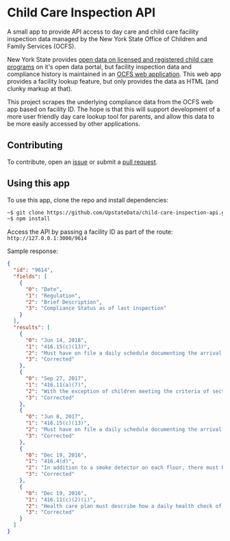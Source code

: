 # Child Care Inspection API

A small app to provide API access to day care and child care facility inspection data managed by the New York State Office of Children and Family Services (OCFS).

New York State provides [open data on licensed and registered child care programs](https://data.ny.gov/Human-Services/Child-Care-Regulated-Programs-API/fymg-3wv3) on it's open data portal, but facility inspection data and compliance history is maintained in an [OCFS web application](https://apps.netforge.ny.gov/dcfs/). This web app provides a facility lookup feature, but only provides the data as HTML (and clunky markup at that).

This project scrapes the underlying compliance data from the OCFS web app based on facility ID. The hope is that this will support development of a more user friendly day care lookup tool for parents, and allow this data to be more easily accessed by other applications.

## Contributing

To contribute, open an [issue](https://github.com/UpstateData/child-care-inspection-api/issues) or submit a [pull request](https://github.com/UpstateData/child-care-inspection-api/pulls).

## Using this app

To use this app, clone the repo and install dependencies:

```bash
~$ git clone https://github.com/UpstateData/child-care-inspection-api.git && cd child-care-inspection-api
~$ npm install
```

Access the API by passing a facility ID as part of the route: `http://127.0.0.1:3000/9614`

Sample response:

```json
{
  "id": "9614",
  "fields": [
    {
      "0": "Date",
      "1": "Regulation",
      "2": "Brief Description",
      "3": "Compliance Status as of last inspection"
    }
  ],
  "results": [
    {
      "0": "Jun 14, 2018",
      "1": "416.15(c)(13)",
      "2": "Must have on file a daily schedule documenting the arrival and departure times of each caregiver, employees and volunteers",
      "3": "Corrected"
    },
    {
      "0": "Sep 27, 2017",
      "1": "416.11(a)(7)",
      "2": "With the exception of children meeting the criteria of section 416.11(a)(5) or (6), children enrolled in the child day care must remain current with their immunizations in accordance with the current schedule for required immunizations established in the New York State Public Health Law",
      "3": "Corrected"
    },
    {
      "0": "Jun 8, 2017",
      "1": "416.15(c)(13)",
      "2": "Must have on file a daily schedule documenting the arrival and departure times of each caregiver, employees and volunteers",
      "3": "Corrected"
    },
    {
      "0": "Dec 19, 2016",
      "1": "416.4(d)",
      "2": "In addition to a smoke detector on each floor, there must be a smoke detector located either within rooms where children nap, or in adjoining rooms. In the case of rooms used for napping or sleeping which have doors, a smoke detector is required inside that room.",
      "3": "Corrected"
    },
    {
      "0": "Dec 19, 2016",
      "1": "416.11(c)(2)(i)",
      "2": "Health care plan must describe how a daily health check of each child for any indication of illness, injury, abuse or maltreatment will be conducted and documented",
      "3": "Corrected"
    }
  ]
}

```